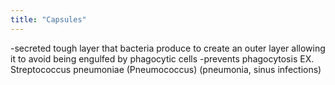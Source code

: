 ```yaml
---
title: "Capsules"
---
```

-secreted tough layer that bacteria produce to create an outer layer allowing it to avoid being engulfed by phagocytic cells
-prevents phagocytosis 
EX. Streptococcus pneumoniae (Pneumococcus) (pneumonia, sinus infections)

